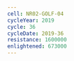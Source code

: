 ```yaml
---
cell: NR02-GOLF-04
cycleYear: 2019
cycle: 36
cycleDate: 2019-36
resistance: 1600000
enlightened: 673000 
---
```

      